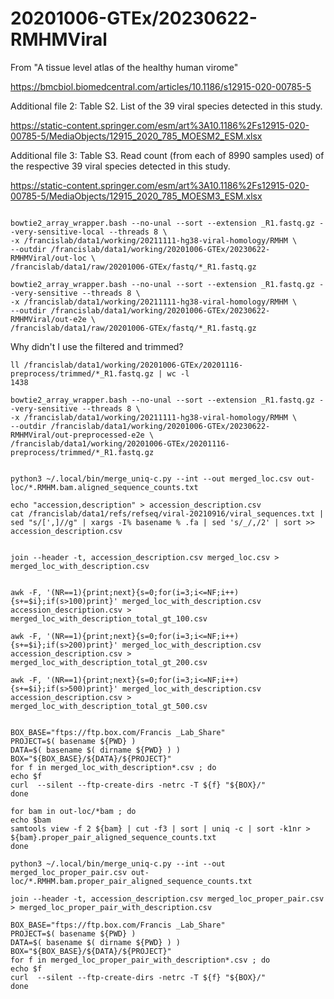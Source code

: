 
#	20201006-GTEx/20230622-RMHMViral




From "A tissue level atlas of the healthy human virome"

https://bmcbiol.biomedcentral.com/articles/10.1186/s12915-020-00785-5

Additional file 2: Table S2. List of the 39 viral species detected in this study.

https://static-content.springer.com/esm/art%3A10.1186%2Fs12915-020-00785-5/MediaObjects/12915_2020_785_MOESM2_ESM.xlsx

Additional file 3: Table S3. Read count (from each of 8990 samples used) of the respective 39 viral species detected in this study.

https://static-content.springer.com/esm/art%3A10.1186%2Fs12915-020-00785-5/MediaObjects/12915_2020_785_MOESM3_ESM.xlsx




```

bowtie2_array_wrapper.bash --no-unal --sort --extension _R1.fastq.gz --very-sensitive-local --threads 8 \
-x /francislab/data1/working/20211111-hg38-viral-homology/RMHM \
--outdir /francislab/data1/working/20201006-GTEx/20230622-RMHMViral/out-loc \
/francislab/data1/raw/20201006-GTEx/fastq/*_R1.fastq.gz

bowtie2_array_wrapper.bash --no-unal --sort --extension _R1.fastq.gz --very-sensitive --threads 8 \
-x /francislab/data1/working/20211111-hg38-viral-homology/RMHM \
--outdir /francislab/data1/working/20201006-GTEx/20230622-RMHMViral/out-e2e \
/francislab/data1/raw/20201006-GTEx/fastq/*_R1.fastq.gz

```



Why didn't I use the filtered and trimmed?
```
ll /francislab/data1/working/20201006-GTEx/20201116-preprocess/trimmed/*_R1.fastq.gz | wc -l
1438
```

```
bowtie2_array_wrapper.bash --no-unal --sort --extension _R1.fastq.gz --very-sensitive --threads 8 \
-x /francislab/data1/working/20211111-hg38-viral-homology/RMHM \
--outdir /francislab/data1/working/20201006-GTEx/20230622-RMHMViral/out-preprocessed-e2e \
/francislab/data1/working/20201006-GTEx/20201116-preprocess/trimmed/*_R1.fastq.gz

```





```

python3 ~/.local/bin/merge_uniq-c.py --int --out merged_loc.csv out-loc/*.RMHM.bam.aligned_sequence_counts.txt

echo "accession,description" > accession_description.csv
cat /francislab/data1/refs/refseq/viral-20210916/viral_sequences.txt | sed "s/[',]//g" | xargs -I% basename % .fa | sed 's/_/,/2' | sort >> accession_description.csv


join --header -t, accession_description.csv merged_loc.csv > merged_loc_with_description.csv


awk -F, '(NR==1){print;next}{s=0;for(i=3;i<=NF;i++){s+=$i};if(s>100)print}' merged_loc_with_description.csv accession_description.csv > merged_loc_with_description_total_gt_100.csv 

awk -F, '(NR==1){print;next}{s=0;for(i=3;i<=NF;i++){s+=$i};if(s>200)print}' merged_loc_with_description.csv accession_description.csv > merged_loc_with_description_total_gt_200.csv 

awk -F, '(NR==1){print;next}{s=0;for(i=3;i<=NF;i++){s+=$i};if(s>500)print}' merged_loc_with_description.csv accession_description.csv > merged_loc_with_description_total_gt_500.csv 

```



```

BOX_BASE="ftps://ftp.box.com/Francis _Lab_Share"
PROJECT=$( basename ${PWD} )
DATA=$( basename $( dirname ${PWD} ) ) 
BOX="${BOX_BASE}/${DATA}/${PROJECT}"
for f in merged_loc_with_description*.csv ; do
echo $f
curl  --silent --ftp-create-dirs -netrc -T ${f} "${BOX}/"
done

```


```
for bam in out-loc/*bam ; do
echo $bam
samtools view -f 2 ${bam} | cut -f3 | sort | uniq -c | sort -k1nr > ${bam}.proper_pair_aligned_sequence_counts.txt
done
```



```
python3 ~/.local/bin/merge_uniq-c.py --int --out merged_loc_proper_pair.csv out-loc/*.RMHM.bam.proper_pair_aligned_sequence_counts.txt

join --header -t, accession_description.csv merged_loc_proper_pair.csv > merged_loc_proper_pair_with_description.csv

BOX_BASE="ftps://ftp.box.com/Francis _Lab_Share"
PROJECT=$( basename ${PWD} )
DATA=$( basename $( dirname ${PWD} ) ) 
BOX="${BOX_BASE}/${DATA}/${PROJECT}"
for f in merged_loc_proper_pair_with_description*.csv ; do
echo $f
curl  --silent --ftp-create-dirs -netrc -T ${f} "${BOX}/"
done

```

